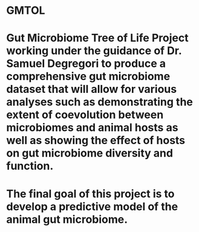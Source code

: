 # GMTOL

# Gut Microbiome Tree of Life Project working under the guidance of Dr. Samuel Degregori to produce a comprehensive gut microbiome dataset that will allow for various analyses such as demonstrating the extent of coevolution between microbiomes and animal hosts as well as showing the effect of hosts on gut microbiome diversity and function.
# The final goal of this project is to develop a predictive model of the animal gut microbiome.

